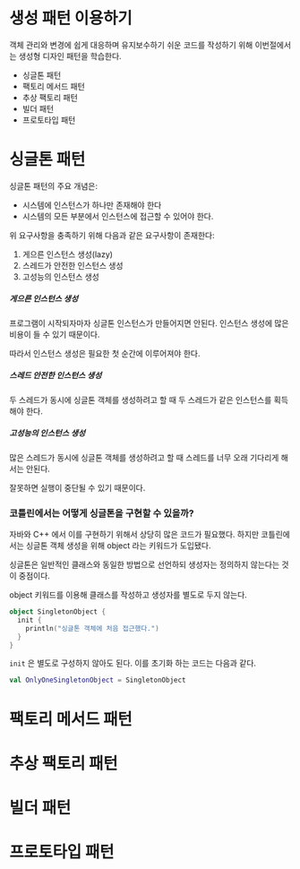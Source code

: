 # 생성 패턴 이용하기

객체 관리와 변경에 쉽게 대응하며 유지보수하기 쉬운 코드를 작성하기 위해 이번절에서는 생성형 디자인 패턴을 학습한다.

- 싱글톤 패턴
- 팩토리 메서드 패턴
- 추상 팩토리 패턴
- 빌더 패턴
- 프로토타입 패턴

# 싱글톤 패턴

싱글톤 패턴의 주요 개념은:

- 시스템에 인스턴스가 하나만 존재해야 한다
- 시스템의 모든 부분에서 인스턴스에 접근할 수 있어야 한다.

위 요구사항을 충족하기 위해 다음과 같은 요구사항이 존재한다:

1. 게으른 인스턴스 생성(lazy)
2. 스레드가 안전한 인스턴스 생성
3. 고성능의 인스턴스 생성

##### 게으른 인스턴스 생성

프로그램이 시작되자마자 싱글톤 인스턴스가 만들어지면 안된다. 인스턴스 생성에 많은 비용이 들 수 있기 때문이다.

따라서 인스턴스 생성은 필요한 첫 순간에 이루어져야 한다.

##### 스레드 안전한 인스턴스 생성

두 스레드가 동시에 싱글톤 객체를 생성하려고 할 때 두 스레드가 같은 인스턴스를 획득해야 한다.

##### 고성능의 인스턴스 생성

많은 스레드가 동시에 싱글톤 객체를 생성하려고 할 때 스레드를 너무 오래 기다리게 해서는 안된다.

잘못하면 실행이 중단될 수 있기 때문이다.

### 코틀린에서는 어떻게 싱글톤을 구현할 수 있을까?

자바와 C++ 에서 이를 구현하기 위해서 상당히 많은 코드가 필요했다. 하지만 코틀린에서는 싱글톤 객체 생성을 위해 object 라는 키워드가 도입됐다.

싱글톤은 일반적인 클래스와 동일한 방법으로 선언하되 생성자는 정의하지 않는다는 것이 중점이다.

object 키워드를 이용해 클래스를 작성하고 생성자를 별도로 두지 않는다.

```kotlin
object SingletonObject {
  init {
    println("싱글톤 객체에 처음 접근했다.")
  }
}
```

`init` 은 별도로 구성하지 않아도 된다. 이를 초기화 하는 코드는 다음과 같다.

```kotlin
val OnlyOneSingletonObject = SingletonObject
```
















# 팩토리 메서드 패턴

# 추상 팩토리 패턴

# 빌더 패턴

# 프로토타입 패턴